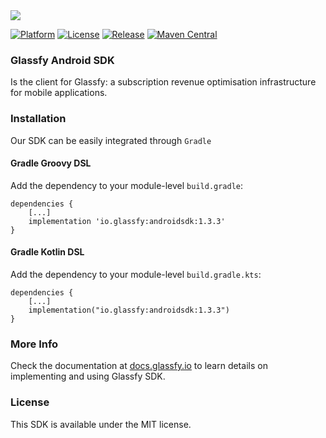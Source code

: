 <img src="https://media.glassfy.io/banner_purple.png" />


[![Platform](https://img.shields.io/badge/platform-android-lightgrey)](https://glassfy.io)
[![License](https://img.shields.io/badge/license-MIT-lightgrey)](https://glassfy.io)
[![Release](https://img.shields.io/github/v/release/glassfy/android-sdk)](https://glassfy.io)
[![Maven Central](https://img.shields.io/maven-central/v/io.glassfy/androidsdk)](https://glassfy.io)

### Glassfy Android SDK

Is the client for Glassfy: a subscription revenue optimisation infrastructure for mobile
applications.

### Installation

Our SDK can be easily integrated through `Gradle`

#### Gradle Groovy DSL

Add the dependency to your module-level `build.gradle`:

```
dependencies {
    [...]
    implementation 'io.glassfy:androidsdk:1.3.3'
}
```

#### Gradle Kotlin DSL

Add the dependency to your module-level `build.gradle.kts`:

```
dependencies {
    [...]
    implementation("io.glassfy:androidsdk:1.3.3")
}
```

### More Info

Check the documentation at [docs.glassfy.io](https://docs.glassfy.io/get-started/quick-start) to
learn details on implementing and using Glassfy SDK.

### License

This SDK is available under the MIT license.
